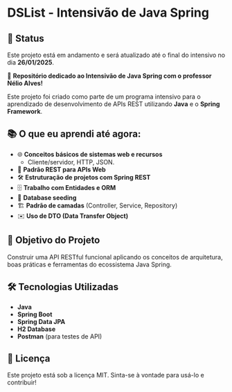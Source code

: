 # DSList - Intensivão de Java Spring  

## 🚧 Status  
Este projeto está em andamento e será atualizado até o final do intensivo no dia **26/01/2025**.  

🚀 **Repositório dedicado ao Intensivão de Java Spring com o professor Nélio Alves!**  

Este projeto foi criado como parte de um programa intensivo para o aprendizado de desenvolvimento de APIs REST utilizando **Java** e o **Spring Framework**.  

## 📚 O que eu aprendi até agora:  
- 🌐 **Conceitos básicos de sistemas web e recursos**  
  - Cliente/servidor, HTTP, JSON.  
- 📜 **Padrão REST para APIs Web**  
- 🛠️ **Estruturação de projetos com Spring REST**  
- 🗄️ **Trabalho com Entidades e ORM**  
- 🌱 **Database seeding**  
- 🏗️ **Padrão de camadas** (Controller, Service, Repository)  
- ✉️ **Uso de DTO (Data Transfer Object)**  

## 📌 Objetivo do Projeto  
Construir uma API RESTful funcional aplicando os conceitos de arquitetura, boas práticas e ferramentas do ecossistema Java Spring.  

## 🛠️ Tecnologias Utilizadas  
- **Java**  
- **Spring Boot**  
- **Spring Data JPA**  
- **H2 Database**  
- **Postman** (para testes de API)  

## 📝 Licença  
Este projeto está sob a licença MIT. Sinta-se à vontade para usá-lo e contribuir!  
